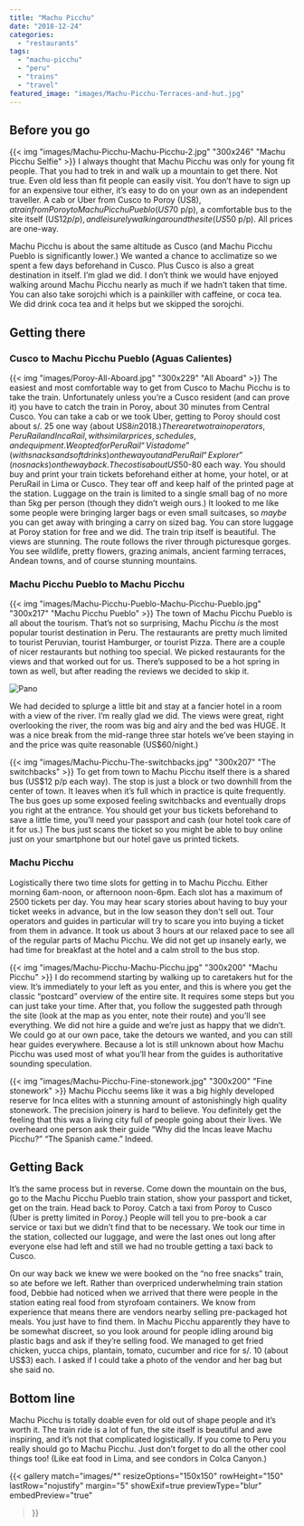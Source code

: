 ```yaml
---
title: "Machu Picchu"
date: "2018-12-24"
categories: 
  - "restaurants"
tags: 
  - "machu-picchu"
  - "peru"
  - "trains"
  - "travel"
featured_image: "images/Machu-Picchu-Terraces-and-hut.jpg"
---
```


## Before you go

{{< img "images/Machu-Picchu-Machu-Picchu-2.jpg" "300x246" "Machu Picchu Selfie" >}}
I always thought that Machu Picchu was only for young fit people. That
you had to trek in and walk up a mountain to get there. Not true. Even
old less than fit people can easily visit. You don’t have to sign up
for an expensive tour either, it’s easy to do on your own as an
independent traveller. A cab or Uber from Cusco to Poroy (US$8), a
train from Poroy to Machu Picchu Pueblo (US$70 p/p), a comfortable bus
to the site itself (US$12 p/p), and leisurely walking around the site
(US$50 p/p). All prices are one-way.

Machu Picchu is about the same altitude as Cusco (and Machu Picchu
Pueblo is significantly lower.) We wanted a chance to acclimatize so
we spent a few days beforehand in Cusco. Plus Cusco is also a great
destination in itself. I’m glad we did. I don’t think we would have
enjoyed walking around Machu Picchu nearly as much if we hadn’t taken
that time. You can also take sorojchi which is a painkiller with
caffeine, or coca tea. We did drink coca tea and it helps but we
skipped the sorojchi.

## Getting there

### Cusco to Machu Picchu Pueblo (Aguas Calientes)

{{< img "images/Poroy-All-Aboard.jpg" "300x229" "All Aboard" >}}
The easiest and most comfortable way to get from Cusco to Machu Picchu
is to take the train. Unfortunately unless you’re a Cusco resident
(and can prove it) you have to catch the train in Poroy, about 30
minutes from Central Cusco. You can take a cab or we took Uber,
getting to Poroy should cost about s/. 25 one way (about US$8 in
2018.) There are two train operators, PeruRail and IncaRail, with
similar prices, schedules, and equipment. We opted for PeruRail
“Vistadome” (with snacks and soft drinks) on the way out and PeruRail
“Explorer” (no snacks) on the way back. The cost is about US$50-80
each way. You should buy and print your train tickets beforehand
either at home, your hotel, or at PeruRail in Lima or Cusco. They tear
off and keep half of the printed page at the station. Luggage on the
train is limited to a single small bag of no more than 5kg per person
(though they didn’t weigh ours.) It looked to me like some people were
bringing larger bags or even small suitcases, so _maybe_ you can get
away with bringing a carry on sized bag. You can store luggage at
Poroy station for free and we did. The train trip itself is
beautiful. The views are stunning. The route follows the river through
picturesque gorges. You see wildlife, pretty flowers, grazing animals,
ancient farming terraces, Andean towns, and of course stunning
mountains.

### Machu Picchu Pueblo to Machu Picchu

{{< img "images/Machu-Picchu-Pueblo-Machu-Picchu-Pueblo.jpg" "300x217" "Machu Picchu Pueblo" >}}
The town of Machu Picchu Pueblo is all about the tourism. That’s not
so surprising, Machu Picchu _is_ the most popular tourist destination
in Peru. The restaurants are pretty much limited to tourist Peruvian,
tourist Hamburger, or tourist Pizza. There are a couple of nicer
restaurants but nothing too special. We picked restaurants for the
views and that worked out for us. There’s supposed to be a hot spring
in town as well, but after reading the reviews we decided to skip it.

![Pano](images/R0010293_20181216135426.jpg "R0010293_20181216135426")

We had decided to splurge a little bit and stay at a fancier hotel in
a room with a view of the river. I’m really glad we did. The views
were great, right overlooking the river, the room was big and airy and
the bed was HUGE. It was a nice break from the mid-range three star
hotels we’ve been staying in and the price was quite reasonable
(US$60/night.)

{{< img "images/Machu-Picchu-The-switchbacks.jpg" "300x207" "The switchbacks" >}}
To get from town to Machu Picchu itself there is a shared bus (US$12
p/p each way). The stop is just a block or two downhill from the
center of town. It leaves when it’s full which in practice is quite
frequently. The bus goes up some exposed feeling switchbacks and
eventually drops you right at the entrance. You should get your bus
tickets beforehand to save a little time, you’ll need your passport
and cash (our hotel took care of it for us.) The bus just scans the
ticket so you might be able to buy online just on your smartphone but
our hotel gave us printed tickets.

### Machu Picchu

Logistically there two time slots for getting in to Machu
Picchu. Either morning 6am-noon, or afternoon noon-6pm. Each slot has
a maximum of 2500 tickets per day. You may hear scary stories about
having to buy your ticket weeks in advance, but in the low season they
don't sell out. Tour operators and guides in particular will try to
scare you into buying a ticket from them in advance. It took us about
3 hours at our relaxed pace to see all of the regular parts of Machu
Picchu. We did not get up insanely early, we had time for breakfast at
the hotel and a calm stroll to the bus stop.

{{< img "images/Machu-Picchu-Machu-Picchu.jpg" "300x200" "Machu Picchu" >}}
I do recommend starting by walking up to caretakers hut for the
view. It’s immediately to your left as you enter, and this is where
you get the classic “postcard” overview of the entire site. It
requires some steps but you can just take your time. After that, you
follow the suggested path through the site (look at the map as you
enter, note their route) and you’ll see everything. We did not hire a
guide and we’re just as happy that we didn’t. We could go at our own
pace, take the detours we wanted, and you can still hear guides
everywhere. Because a lot is still unknown about how Machu Picchu was
used most of what you’ll hear from the guides is authoritative
sounding speculation.

{{< img "images/Machu-Picchu-Fine-stonework.jpg" "300x200" "Fine stonework" >}}
Machu Picchu seems like it was a big highly developed reserve for Inca
elites with a stunning amount of astonishingly high quality
stonework. The precision joinery is hard to believe. You definitely
get the feeling that this was a living city full of people going about
their lives. We overheard one person ask their guide “Why did the
Incas leave Machu Picchu?” “The Spanish came.” Indeed.

## Getting Back

It’s the same process but in reverse. Come down the mountain on the
bus, go to the Machu Picchu Pueblo train station, show your passport
and ticket, get on the train. Head back to Poroy. Catch a taxi from
Poroy to Cusco (Uber is pretty limited in Poroy.) People will tell you
to pre-book a car service or taxi but we didn’t find that to be
necessary. We took our time in the station, collected our luggage, and
were the last ones out long after everyone else had left and still we
had no trouble getting a taxi back to Cusco.

On our way back we knew we were booked on the “no free snacks” train,
so ate before we left. Rather than overpriced underwhelming train
station food, Debbie had noticed when we arrived that there were
people in the station eating real food from styrofoam containers. We
know from experience that means there are vendors nearby selling
pre-packaged hot meals. You just have to find them. In Machu Picchu
apparently they have to be somewhat discreet, so you look around for
people idling around big plastic bags and ask if they’re selling
food. We managed to get fried chicken, yucca chips, plantain, tomato,
cucumber and rice for s/. 10 (about US$3) each. I asked if I could
take a photo of the vendor and her bag but she said no.

## Bottom line

Machu Picchu is totally doable even for old out of shape people and
it’s worth it. The train ride is a lot of fun, the site itself is
beautiful and awe inspiring, and it’s not that complicated
logistically. If you come to Peru you really should go to Machu
Picchu. Just don’t forget to do all the other cool things too! (Like
eat food in Lima, and see condors in Colca Canyon.)

{{< gallery
       match="images/*"
       resizeOptions="150x150"
       rowHeight="150"
       lastRow="nojustify"
       margin="5"
       showExif=true
       previewType="blur"
       embedPreview="true"
>}}
